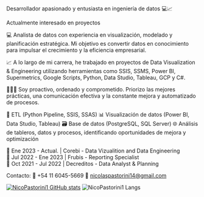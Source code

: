 Desarrollador apasionado y entusiasta en ingeniería de datos 💻📈

Actualmente interesado en proyectos

💻 Analista de datos con experiencia en visualización, modelado y planificación estratégica. Mi objetivo es convertir datos en conocimiento para impulsar el crecimiento y la eficiencia empresarial.

📈 A lo largo de mi carrera, he trabajado en proyectos de Data Visualization & Engineering utilizando herramientas como SSIS, SSMS, Power BI, Supermetrics, Google Scripts, Python, Data Studio, Tableau, GCP y C#.

👨🏻‍💻 Soy proactivo, ordenado y comprometido. Priorizo las mejores prácticas, una comunicación efectiva y la constante mejora y automatizado de procesos.

🔧 ETL (Python Pipeline, SSIS, SSAS)
📊 Visualización de datos (Power BI, Data Studio, Tableau)
🗃️ Base de datos (PostgreSQL, SQL Server)
🌐 Análisis de tableros, datos y procesos, identificando oportunidades de mejora y optimización

💼 Ene 2023 - Actual.  | Corebi - Data Vizualition and Data Engineering <br>
💼 Jul 2022 - Ene 2023 | Frubis - Reporting Specialist<br>
💼 Oct 2021 - Jul 2022 | Decreditos - Data Analyst & Planning<br>

Contacto:
📱 +54 11 6045-5669
📧 nicolaspastorini14@gmail.com

[![NicoPastorini1 GitHub stats](https://github-readme-stats.vercel.app/api?username=NicoPastorini1)](https://github.com/NicoPastorini1/github-readme-stats)
![NicoPastorini1 Langs](https://github-readme-stats.vercel.app/api/top-langs/?username=NicoPastorini1&layout=compact)
<!--
**NicoPastorini1/NicoPastorini1** is a ✨ _special_ ✨ repository because its `README.md` (this file) appears on your GitHub profile.

Here are some ideas to get you started:

- 🔭 I’m currently working on ...
- 🌱 I’m currently learning ...
- 👯 I’m looking to collaborate on ...
- 🤔 I’m looking for help with ...
- 💬 Ask me about ...
- 📫 How to reach me: ...
- 😄 Pronouns: ...
- ⚡ Fun fact: ...
-->
